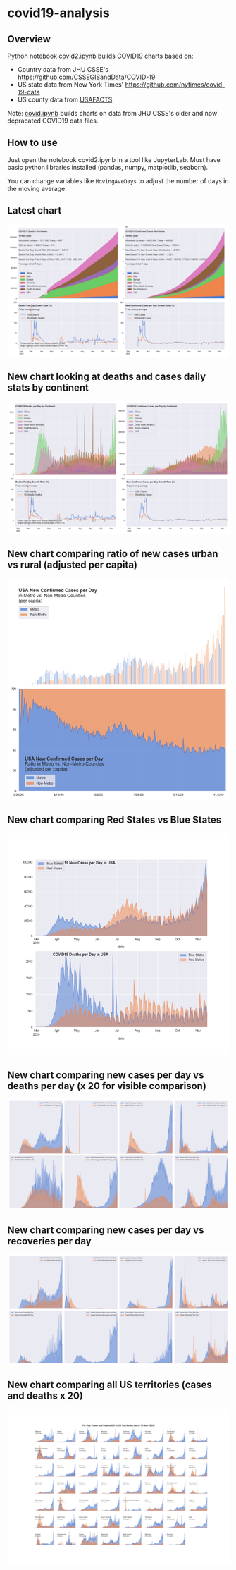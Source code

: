 # covid19-analysis

## Overview
Python notebook [covid2.ipynb](https://github.com/danlaw/covid19-analysis/blob/master/covid2.ipynb) builds COVID19 charts based on:
* Country data from JHU CSSE's https://github.com/CSSEGISandData/COVID-19
* US state data from New York Times' https://github.com/nytimes/covid-19-data
* US county data from [USAFACTS](https://usafacts.org/visualizations/coronavirus-covid-19-spread-map/)

Note: [covid.ipynb](https://github.com/danlaw/covid19-analysis/blob/master/covid.ipynb) builds charts on data from JHU CSSE's older and now depracated COVID19 data files.

## How to use
Just open the notebook covid2.ipynb in a tool like JupyterLab. Must have basic python libraries installed (pandas, numpy, matplotlib, seaborn).

You can change variables like ``MovingAveDays`` to adjust the number of days in the moving average.

## Latest chart
![Latest chart](charts/20201115-covid19-chart.png)

## New chart looking at deaths and cases daily stats by continent
![Comparison chart](charts/20201115-covid19-chart-perday.png)

## New chart comparing ratio of new cases urban vs rural (adjusted per capita)
![Urban rural per capita chart](charts/20201115-US-counties-urban-vs-rural-per-capita.png)

## New chart comparing Red States vs Blue States
![Red vs Blue chart](charts/20201115-compare-daily-red-vs-blue-states.png)

## New chart comparing new cases per day vs deaths per day (x 20 for visible comparison)
![Comparison chart](charts/20201115-comparison-chart.png)

## New chart comparing new cases per day vs recoveries per day
![Recovery chart](charts/20201115-comparison-recovery-chart.png)

## New chart comparing all US territories (cases and deaths x 20)
![Territories chart](charts/20201115-compare-US-territories.png)

